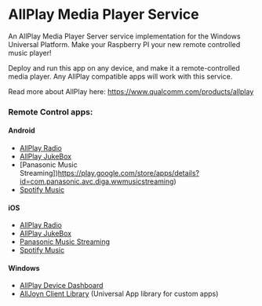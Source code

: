 # AllPlay Media Player Service
An AllPlay Media Player Server service implementation for the Windows Universal Platform. Make your Raspberry PI your new remote controlled music player!

Deploy and run this app on any device, and make it a remote-controlled media player. Any AllPlay compatible apps will work with this service.


Read more about AllPlay here: https://www.qualcomm.com/products/allplay

### Remote Control apps:

#### Android
- [AllPlay Radio](https://play.google.com/store/apps/details?id=com.qualcomm.qce.allplay.radio)
- [AllPlay JukeBox](https://play.google.com/store/apps/details?id=com.qualcomm.qce.allplay.jukebox)
- [Panasonic Music Streaming])https://play.google.com/store/apps/details?id=com.panasonic.avc.diga.wwmusicstreaming)
- [Spotify Music](https://play.google.com/store/apps/details?id=com.spotify.music)

#### iOS
- [AllPlay Radio](https://itunes.apple.com/us/app/allplay-radio/id927540908?mt=8)
- [AllPlay JukeBox](https://itunes.apple.com/us/app/allplay-jukebox/id904386956?mt=8)
- [Panasonic Music Streaming](https://fnd.io/#/us/ios-universal-app/600250238-panasonic-music-streaming-by-panasonic-co)
- [Spotify Music](https://fnd.io/#/us/ios-universal-app/324684580-spotify-music-by-spotify-ltd)

#### Windows
- [AllPlay Device Dashboard](https://www.microsoft.com/en-us/store/apps/alljoyn-device-dashboard/9nblggh4wtcv)
- [AllJoyn Client Library](https://github.com/dotmorten/alljoynclientlib) (Universal App library for custom apps)

